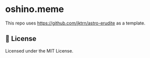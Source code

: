 # oshino.meme

This repo uses <https://github.com/jktrn/astro-erudite> as a template.

## 📜 License

Licensed under the MIT License.
